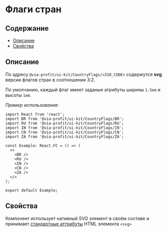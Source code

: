 # Флаги стран

## Содержание

- [Описание](#описание)
- [Свойства](#свойства)

## Описание

По адресу `@via-profit/ui-kit/CountryFlags/<ISO_CODE>` содержутся **svg** версии флагов стран в соотношении 3:2.

По умолчанию, каждый флаг имеет заданые атрибуты ширины `1.5em` и высоты `1em`.

_Пример использования:_

```tsx
import React from 'react';
import BR from '@via-profit/ui-kit/CountryFlags/BR';
import RU from '@via-profit/ui-kit/CountryFlags/RU';
import IN from '@via-profit/ui-kit/CountryFlags/IN';
import CN from '@via-profit/ui-kit/CountryFlags/CN';
import ZA from '@via-profit/ui-kit/CountryFlags/ZA';

const Example: React.FC = () => (
  <>
    <BR />
    <RU />
    <IN />
    <CN />
    <ZA />
  </>
);

export default Example;
```

<ExampleCountryFlagsOverview />

## Свойства

Компонент использует нативный SVG элемент в своём составе и принимает [стандартные аттрибуты](https://developer.mozilla.org/ru/docs/Web/SVG/Attribute) HTML элемента `<svg>`
